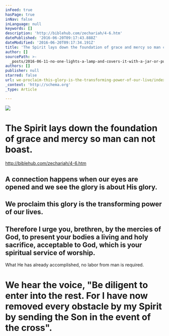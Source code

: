 ```yaml
---
inFeed: true
hasPage: true
inNav: false
inLanguage: null
keywords: []
description: 'http://biblehub.com/zechariah/4-6.htm'
datePublished: '2016-06-20T09:17:43.888Z'
dateModified: '2016-06-20T09:17:34.191Z'
title: 'The Spirit lays down the foundation of grace and mercy so man can not boast. '
author: []
sourcePath: >-
  _posts/2016-06-11-no-one-lights-a-lamp-and-covers-it-with-a-jar-or-puts-it-und.md
authors: []
publisher: null
starred: false
url: we-proclaim-this-glory-is-the-transforming-power-of-our-live/index.html
_context: 'http://schema.org'
_type: Article

---
```

![](https://the-grid-user-content.s3-us-west-2.amazonaws.com/54d6e68f-509a-46b3-892a-c8b7430575df.jpg)

# The Spirit lays down the foundation of grace and mercy so man can not boast. 

http://biblehub.com/zechariah/4-6.htm

## A connection happens when our eyes are opened and we see the glory is about His glory.

## We proclaim this glory is the transforming power of our lives.

## Therefore I urge you, brethren, by the mercies of God, to present your bodies a living and holy sacrifice, acceptable to God, which is your spiritual service of worship.

What He has already accomplished, no labor from man is required.

# We hear the voice, "Be diligent to enter into the rest. For I have now removed every obstacle by my Spirit by sending the Son in the event of the cross".
